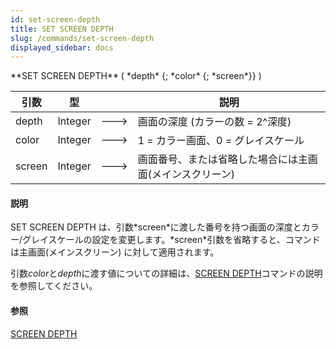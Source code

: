 ```yaml
---
id: set-screen-depth
title: SET SCREEN DEPTH
slug: /commands/set-screen-depth
displayed_sidebar: docs
---
```


<!--REF #_command_.SET SCREEN DEPTH.Syntax-->**SET SCREEN DEPTH** ( *depth* {; *color* {; *screen*}} )<!-- END REF-->
<!--REF #_command_.SET SCREEN DEPTH.Params-->
| 引数 | 型 |  | 説明 |
| --- | --- | --- | --- |
| depth | Integer | &#x1F852; | 画面の深度 (カラーの数 = 2^深度) |
| color | Integer | &#x1F852; | 1 = カラー画面、0 = グレイスケール |
| screen | Integer | &#x1F852; | 画面番号、または省略した場合には主画面(メインスクリーン) |

<!-- END REF-->

#### 説明 

<!--REF #_command_.SET SCREEN DEPTH.Summary-->SET SCREEN DEPTH は、引数*screen*に渡した番号を持つ画面の深度とカラー/グレイスケールの設定を変更します。<!-- END REF-->*screen*引数を省略すると、コマンドは主画面(メインスクリーン) に対して適用されます。

引数*color*と*depth*に渡す値についての詳細は、[SCREEN DEPTH](screen-depth.md "SCREEN DEPTH")コマンドの説明を参照してください。

#### 参照 

[SCREEN DEPTH](screen-depth.md)  